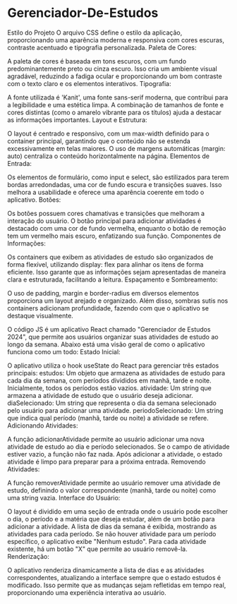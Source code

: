 # Gerenciador-De-Estudos

Estilo do Projeto
O arquivo CSS define o estilo da aplicação, proporcionando uma aparência moderna e responsiva com cores escuras, contraste acentuado e tipografia personalizada.
Paleta de Cores:

A paleta de cores é baseada em tons escuros, com um fundo predominantemente preto ou cinza escuro. Isso cria um ambiente visual agradável, reduzindo a fadiga ocular e proporcionando um bom contraste com o texto claro e os elementos interativos.
Tipografia:

A fonte utilizada é 'Kanit', uma fonte sans-serif moderna, que contribui para a legibilidade e uma estética limpa. A combinação de tamanhos de fonte e cores distintas (como o amarelo vibrante para os títulos) ajuda a destacar as informações importantes.
Layout e Estrutura:

O layout é centrado e responsivo, com um max-width definido para o container principal, garantindo que o conteúdo não se estenda excessivamente em telas maiores. O uso de margens automáticas (margin: auto) centraliza o conteúdo horizontalmente na página.
Elementos de Entrada:

Os elementos de formulário, como input e select, são estilizados para terem bordas arredondadas, uma cor de fundo escura e transições suaves. Isso melhora a usabilidade e oferece uma aparência coerente em todo o aplicativo.
Botões:

Os botões possuem cores chamativas e transições que melhoram a interação do usuário. O botão principal para adicionar atividades é destacado com uma cor de fundo vermelha, enquanto o botão de remoção tem um vermelho mais escuro, enfatizando sua função.
Componentes de Informações:

Os containers que exibem as atividades de estudo são organizados de forma flexível, utilizando display: flex para alinhar os itens de forma eficiente. Isso garante que as informações sejam apresentadas de maneira clara e estruturada, facilitando a leitura.
Espaçamento e Sombreamento:

O uso de padding, margin e border-radius em diversos elementos proporciona um layout arejado e organizado. Além disso, sombras sutis nos containers adicionam profundidade, fazendo com que o aplicativo se destaque visualmente.

O código JS é um aplicativo React chamado "Gerenciador de Estudos 2024", que permite aos usuários organizar suas atividades de estudo ao longo da semana. Abaixo está uma visão geral de como o aplicativo funciona como um todo:
Estado Inicial:

O aplicativo utiliza o hook useState do React para gerenciar três estados principais:
estudos: Um objeto que armazena as atividades de estudo para cada dia da semana, com períodos divididos em manhã, tarde e noite. Inicialmente, todos os períodos estão vazios.
atividade: Um string que armazena a atividade de estudo que o usuário deseja adicionar.
diaSelecionado: Um string que representa o dia da semana selecionado pelo usuário para adicionar uma atividade.
periodoSelecionado: Um string que indica qual período (manhã, tarde ou noite) a atividade se refere.
Adicionando Atividades:

A função adicionarAtividade permite ao usuário adicionar uma nova atividade de estudo ao dia e período selecionados. Se o campo de atividade estiver vazio, a função não faz nada.
Após adicionar a atividade, o estado atividade é limpo para preparar para a próxima entrada.
Removendo Atividades:

A função removerAtividade permite ao usuário remover uma atividade de estudo, definindo o valor correspondente (manhã, tarde ou noite) como uma string vazia.
Interface do Usuário:

O layout é dividido em uma seção de entrada onde o usuário pode escolher o dia, o período e a matéria que deseja estudar, além de um botão para adicionar a atividade.
A lista de dias da semana é exibida, mostrando as atividades para cada período. Se não houver atividade para um período específico, o aplicativo exibe "Nenhum estudo".
Para cada atividade existente, há um botão "X" que permite ao usuário removê-la.
Renderização:

O aplicativo renderiza dinamicamente a lista de dias e as atividades correspondentes, atualizando a interface sempre que o estado estudos é modificado. Isso permite que as mudanças sejam refletidas em tempo real, proporcionando uma experiência interativa ao usuário.
